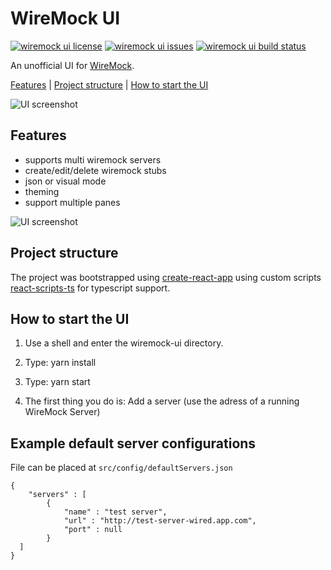 # WireMock UI

[![wiremock ui license](https://img.shields.io/github/license/y3seker/wiremock-ui.svg?longCache=true&style=for-the-badge)](https://github.com/y3seker/wiremock-ui/blob/master/LICENSE)
[![wiremock ui issues](https://img.shields.io/github/issues/y3seker/wiremock-ui.svg?longCache=true&style=for-the-badge)](https://github.com/y3seker/wiremock-ui/issues)
[![wiremock ui build status](https://img.shields.io/travis/y3seker/wiremock-ui.svg?longCache=true&style=for-the-badge)](https://travis-ci.org/y3seker/wiremock-ui)

An unofficial UI for [WireMock](http://wiremock.org/).

[Features](#features) | [Project structure](#project-structure) | [How to start the UI](#start-ui)

![UI screenshot](https://raw.githubusercontent.com/y3seker/wiremock-ui/master/screenshots/ui_solarized_dark.png)

## Features

- supports multi wiremock servers
- create/edit/delete wiremock stubs
- json or visual mode
- theming
- support multiple panes

![UI screenshot](https://raw.githubusercontent.com/y3seker/wiremock-ui/master/screenshots/ui_white.png)

## Project structure

The project was bootstrapped using [create-react-app](https://github.com/facebook/create-react-app)
using custom scripts [react-scripts-ts](https://github.com/wmonk/create-react-app-typescript)
for typescript support.

## How to start the UI

1. Use a shell and enter the wiremock-ui directory.
2. Type: yarn install
3. Type: yarn start

4. The first thing you do is: Add a server (use the adress of a running WireMock Server)

## Example default server configurations

File can be placed at `src/config/defaultServers.json`

```
{
	"servers" : [
		{
			"name" : "test server",
			"url" : "http://test-server-wired.app.com",
			"port" : null
		}
  ]
}
```
